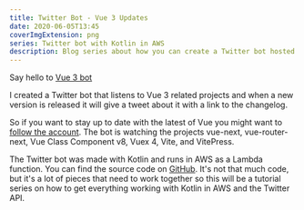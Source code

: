 ```yaml
---
title: Twitter Bot - Vue 3 Updates
date: 2020-06-05T13:45
coverImgExtension: png
series: Twitter bot with Kotlin in AWS
description: Blog series about how you can create a Twitter bot hosted in AWS written in Kotlin.
---
```


Say hello to [Vue 3 bot](https://twitter.com/vue_3)

<script setup>
import Tweet from '../components/Tweet.vue'
</script>
<Tweet id="1264515170455388160"/>

I created a Twitter bot that listens to Vue 3 related projects and when a new version is released it will give a tweet about it with a link to the changelog.

So if you want to stay up to date with the latest of Vue you might want to [follow the account](https://twitter.com/vue_3). The bot is watching the projects vue-next, vue-router-next, Vue Class Component v8, Vuex 4, Vite, and VitePress.

The Twitter bot was made with Kotlin and runs in AWS as a Lambda function. You can find the source code on [GitHub](https://github.com/gautemo/twitter-bot-vue-3). It's not that much code, but it's a lot of pieces that need to work together so this will be a tutorial series on how to get everything working with Kotlin in AWS and the Twitter API.
